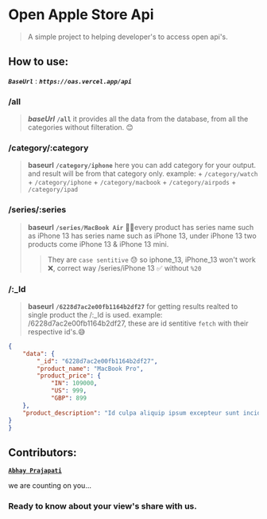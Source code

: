 
# Open Apple Store Api
>  A simple project to helping developer's to access open api's.

## How to use:

***`BaseUrl`*** : ***`https://oas.vercel.app/api`***

### /all
>***baseUrl*** **`/all`**
> it provides all the data from the database, from all the categories without filteration. 😊
### /category/:category
>**baseurl** **`/category/iphone`**
> here you can add category for your output. and result will be from that category only.
> example: + `/category/watch`
>          + `/category/iphone`
>          + `/category/macbook`
>          + `/category/airpods`
>          + `/category/ipad`

### /series/:series

>**baseurl** **`/series/MacBook Air`**
>🧑‍💻every product has series name such as iPhone 13 has series name such as iPhone 13, under  iPhone 13 two products come iPhone 13 & iPhone 13 mini.
>>They are `case sentitive` 😓 so iphone_13, iPhone_13 won't work ❌,
>correct way /series/iPhone 13 ✅
>without `%20`
### /:_Id
>**baseurl** **`/6228d7ac2e00fb1164b2df27`**
> for getting results realted to single product the /:_Id is used.
> example: /6228d7ac2e00fb1164b2df27,
> these are id sentitive `fetch` with their respective id's.😅
```json
{
    "data": {
        "_id": "6228d7ac2e00fb1164b2df27",
        "product_name": "MacBook Pro",
        "product_price": {
            "IN": 109000,
            "US": 999,
            "GBP": 899
    },
    "product_description": "Id culpa aliquip ipsum excepteur sunt incididunt laboris magna incididunt nostrud.",
}
}
```


## Contributors:


**[`Abhay Prajapati`](https://www.twitter.com/AbhayPrajapati_)**

we are counting on you...

### Ready to know about your view's share with us.

